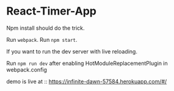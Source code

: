# React-Timer-App

Npm install should do the trick.

Run `webpack`. Run `npm start`.

If you want to run the dev server with live reloading.

Run `npm run dev` after enabling HotModuleReplacementPlugin in webpack.config

demo is live at :: https://infinite-dawn-57584.herokuapp.com/#/ 
